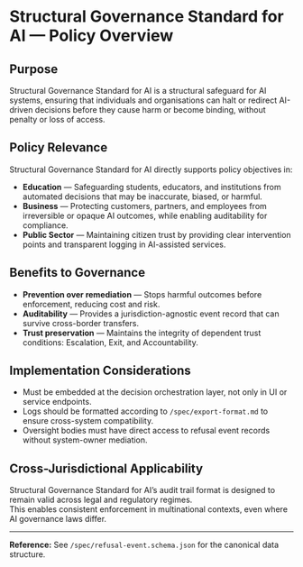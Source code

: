 # Structural Governance Standard for AI — Policy Overview

## Purpose
Structural Governance Standard for AI is a structural safeguard for AI systems, ensuring that individuals and organisations can halt or redirect AI-driven decisions before they cause harm or become binding, without penalty or loss of access.

## Policy Relevance
Structural Governance Standard for AI directly supports policy objectives in:
- **Education** — Safeguarding students, educators, and institutions from automated decisions that may be inaccurate, biased, or harmful.
- **Business** — Protecting customers, partners, and employees from irreversible or opaque AI outcomes, while enabling auditability for compliance.
- **Public Sector** — Maintaining citizen trust by providing clear intervention points and transparent logging in AI-assisted services.

## Benefits to Governance
- **Prevention over remediation** — Stops harmful outcomes before enforcement, reducing cost and risk.
- **Auditability** — Provides a jurisdiction-agnostic event record that can survive cross-border transfers.
- **Trust preservation** — Maintains the integrity of dependent trust conditions: Escalation, Exit, and Accountability.

## Implementation Considerations
- Must be embedded at the decision orchestration layer, not only in UI or service endpoints.
- Logs should be formatted according to `/spec/export-format.md` to ensure cross-system compatibility.
- Oversight bodies must have direct access to refusal event records without system-owner mediation.

## Cross-Jurisdictional Applicability
Structural Governance Standard for AI’s audit trail format is designed to remain valid across legal and regulatory regimes.  
This enables consistent enforcement in multinational contexts, even where AI governance laws differ.

---

**Reference:** See `/spec/refusal-event.schema.json` for the canonical data structure.
